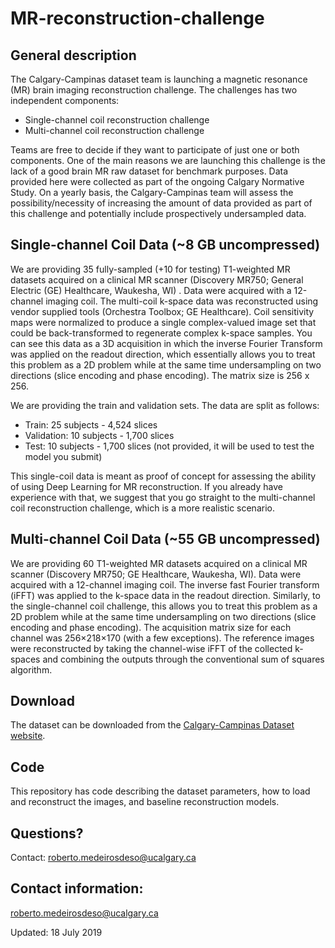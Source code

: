 # MR-reconstruction-challenge

## General description
The Calgary-Campinas dataset team is launching a magnetic resonance (MR) brain imaging reconstruction challenge.  The challenges has two independent components:

- Single-channel coil reconstruction challenge
- Multi-channel coil reconstruction challenge

Teams are free to decide if they want to participate of just one  or both components. One of the main reasons we are launching this challenge is the lack of a good brain MR raw dataset for benchmark purposes.  Data provided here were collected as part of the ongoing Calgary Normative Study. On a yearly basis, the Calgary-Campinas team will assess the possibility/necessity of increasing the amount of data provided as part of this challenge and potentially include prospectively undersampled data.

## Single-channel Coil Data (~8 GB uncompressed)

We are providing  35 fully-sampled (+10 for testing)  T1-weighted MR datasets acquired on a clinical MR scanner (Discovery MR750; General Electric (GE) Healthcare, Waukesha, WI) . Data were acquired with a 12-channel imaging coil. The multi-coil k-space data was reconstructed using vendor supplied tools (Orchestra Toolbox; GE Healthcare). Coil sensitivity maps were normalized to produce a single complex-valued image set that could be back-transformed to regenerate complex k-space samples. You can see this data as a 3D acquisition in which the inverse Fourier Transform was applied on the readout direction, which essentially allows you to treat this problem as a 2D problem while at the same time undersampling on two directions (slice encoding and phase encoding). The matrix size is 256 x 256.

We are providing the train and validation sets. The data are split as follows:
- Train: 25 subjects - 4,524 slices
- Validation: 10 subjects - 1,700 slices
- Test: 10 subjects - 1,700 slices (not provided, it will be used to test the model you submit)

This single-coil data is meant as proof of concept for assessing the ability of using Deep Learning for MR reconstruction. If you already have experience with that, we suggest that you go straight to the multi-channel coil reconstruction challenge, which is a more realistic scenario.

## Multi-channel Coil Data (~55 GB uncompressed)

We are providing 60 T1-weighted MR datasets acquired on a clinical MR scanner (Discovery MR750; GE Healthcare, Waukesha, WI). Data were acquired with a 12-channel imaging coil. The inverse fast Fourier transform (iFFT) was applied to the k-space data in the readout direction. Similarly, to the single-channel coil challenge, this allows you to treat this problem as a 2D problem while at the same time undersampling on two directions (slice encoding and phase encoding). The acquisition matrix size for each channel was 256×218×170 (with a few exceptions). The reference images were reconstructed by taking the channel-wise iFFT of the collected k-spaces and combining the outputs through the conventional sum of squares algorithm.

## Download

The dataset can be downloaded from the [Calgary-Campinas Dataset website](https://sites.google.com/view/calgary-campinas-dataset/home?authuser=0).

## Code

This repository has code describing the dataset parameters, how to load and reconstruct the images, and baseline reconstruction models.

## Questions?
Contact: roberto.medeirosdeso@ucalgary.ca


## Contact information:
roberto.medeirosdeso@ucalgary.ca

Updated: 18 July 2019
